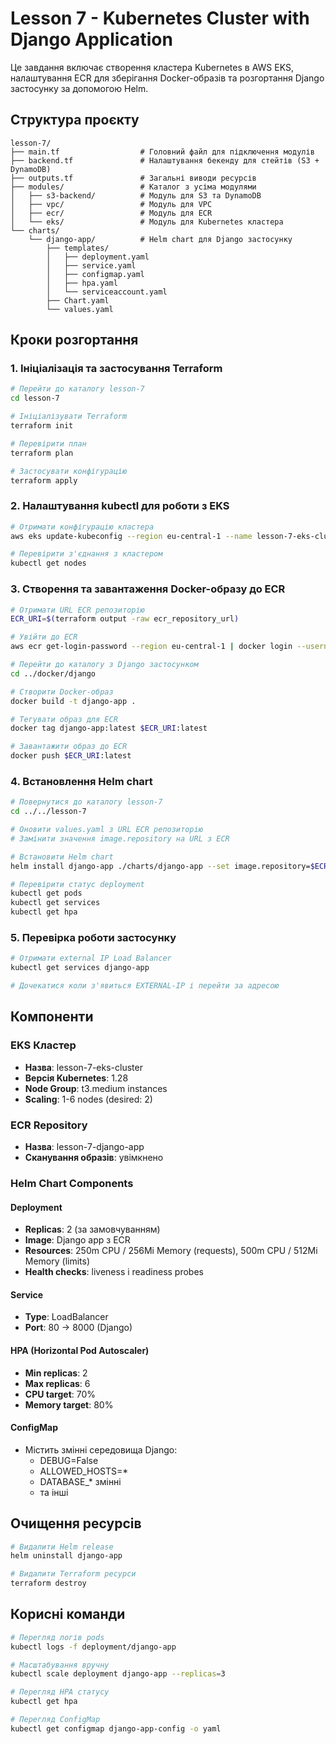 # Lesson 7 - Kubernetes Cluster with Django Application

Це завдання включає створення кластера Kubernetes в AWS EKS, налаштування ECR для зберігання Docker-образів та розгортання Django застосунку за допомогою Helm.

## Структура проєкту

```
lesson-7/
├── main.tf                  # Головний файл для підключення модулів
├── backend.tf               # Налаштування бекенду для стейтів (S3 + DynamoDB)
├── outputs.tf               # Загальні виводи ресурсів
├── modules/                 # Каталог з усіма модулями
│   ├── s3-backend/          # Модуль для S3 та DynamoDB
│   ├── vpc/                 # Модуль для VPC
│   ├── ecr/                 # Модуль для ECR
│   └── eks/                 # Модуль для Kubernetes кластера
└── charts/
    └── django-app/          # Helm chart для Django застосунку
        ├── templates/
        │   ├── deployment.yaml
        │   ├── service.yaml
        │   ├── configmap.yaml
        │   ├── hpa.yaml
        │   └── serviceaccount.yaml
        ├── Chart.yaml
        └── values.yaml
```

## Кроки розгортання

### 1. Ініціалізація та застосування Terraform

```bash
# Перейти до каталогу lesson-7
cd lesson-7

# Ініціалізувати Terraform
terraform init

# Перевірити план
terraform plan

# Застосувати конфігурацію
terraform apply
```

### 2. Налаштування kubectl для роботи з EKS

```bash
# Отримати конфігурацію кластера
aws eks update-kubeconfig --region eu-central-1 --name lesson-7-eks-cluster

# Перевірити з'єднання з кластером
kubectl get nodes
```

### 3. Створення та завантаження Docker-образу до ECR

```bash
# Отримати URL ECR репозиторію
ECR_URI=$(terraform output -raw ecr_repository_url)

# Увійти до ECR
aws ecr get-login-password --region eu-central-1 | docker login --username AWS --password-stdin $ECR_URI

# Перейти до каталогу з Django застосунком
cd ../docker/django

# Створити Docker-образ
docker build -t django-app .

# Тегувати образ для ECR
docker tag django-app:latest $ECR_URI:latest

# Завантажити образ до ECR
docker push $ECR_URI:latest
```

### 4. Встановлення Helm chart

```bash
# Повернутися до каталогу lesson-7
cd ../../lesson-7

# Оновити values.yaml з URL ECR репозиторію
# Замінити значення image.repository на URL з ECR

# Встановити Helm chart
helm install django-app ./charts/django-app --set image.repository=$ECR_URI

# Перевірити статус deployment
kubectl get pods
kubectl get services
kubectl get hpa
```

### 5. Перевірка роботи застосунку

```bash
# Отримати external IP Load Balancer
kubectl get services django-app

# Дочекатися коли з'явиться EXTERNAL-IP і перейти за адресою
```

## Компоненти

### EKS Кластер
- **Назва**: lesson-7-eks-cluster
- **Версія Kubernetes**: 1.28
- **Node Group**: t3.medium instances
- **Scaling**: 1-6 nodes (desired: 2)

### ECR Repository
- **Назва**: lesson-7-django-app
- **Сканування образів**: увімкнено

### Helm Chart Components

#### Deployment
- **Replicas**: 2 (за замовчуванням)
- **Image**: Django app з ECR
- **Resources**: 250m CPU / 256Mi Memory (requests), 500m CPU / 512Mi Memory (limits)
- **Health checks**: liveness і readiness probes

#### Service
- **Type**: LoadBalancer
- **Port**: 80 → 8000 (Django)

#### HPA (Horizontal Pod Autoscaler)
- **Min replicas**: 2
- **Max replicas**: 6
- **CPU target**: 70%
- **Memory target**: 80%

#### ConfigMap
- Містить змінні середовища Django:
  - DEBUG=False
  - ALLOWED_HOSTS=*
  - DATABASE_* змінні
  - та інші

## Очищення ресурсів

```bash
# Видалити Helm release
helm uninstall django-app

# Видалити Terraform ресурси
terraform destroy
```

## Корисні команди

```bash
# Перегляд логів pods
kubectl logs -f deployment/django-app

# Масштабування вручну
kubectl scale deployment django-app --replicas=3

# Перегляд HPA статусу
kubectl get hpa

# Перегляд ConfigMap
kubectl get configmap django-app-config -o yaml
```

